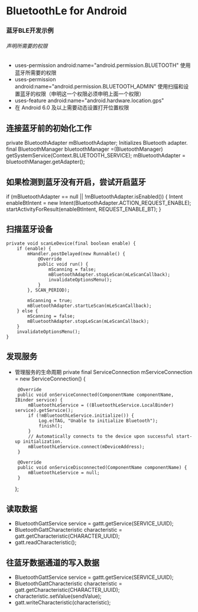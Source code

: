 # BluetoothLe for Android 
### 蓝牙BLE开发示例
###### 声明所需要的权限
- uses-permission android:name="android.permission.BLUETOOTH" 使用蓝牙所需要的权限
- uses-permission android:name="android.permission.BLUETOOTH_ADMIN" 使用扫描和设置蓝牙的权限（申明这一个权限必须申明上面一个权限）
- uses-feature android:name="android.hardware.location.gps"
- 在 Android 6.0 及以上需要动态设置打开位置权限


## 连接蓝牙前的初始化工作
private BluetoothAdapter mBluetoothAdapter;
Initializes Bluetooth adapter.
final BluetoothManager bluetoothManager =(BluetoothManager) getSystemService(Context.BLUETOOTH_SERVICE);
mBluetoothAdapter = bluetoothManager.getAdapter();
 
## 如果检测到蓝牙没有开启，尝试开启蓝牙
if (mBluetoothAdapter == null || !mBluetoothAdapter.isEnabled()) {
         Intent enableBtIntent = new Intent(BluetoothAdapter.ACTION_REQUEST_ENABLE);
         startActivityForResult(enableBtIntent, REQUEST_ENABLE_BT);
 }


## 扫描蓝牙设备
    private void scanLeDevice(final boolean enable) {
        if (enable) {
            mHandler.postDelayed(new Runnable() {
                @Override
                public void run() {
                    mScanning = false;
                    mBluetoothAdapter.stopLeScan(mLeScanCallback);
                    invalidateOptionsMenu();
                }
            }, SCAN_PERIOD);

            mScanning = true;
            mBluetoothAdapter.startLeScan(mLeScanCallback);
        } else {
            mScanning = false;
            mBluetoothAdapter.stopLeScan(mLeScanCallback);
        }
        invalidateOptionsMenu();
    }


## 发现服务
 - 管理服务的生命周期
    private final ServiceConnection mServiceConnection = new ServiceConnection() {

        @Override
        public void onServiceConnected(ComponentName componentName, IBinder service) {
            mBluetoothLeService = ((BluetoothLeService.LocalBinder) service).getService();
            if (!mBluetoothLeService.initialize()) {
                Log.e(TAG, "Unable to initialize Bluetooth");
                finish();
            }
            // Automatically connects to the device upon successful start-up initialization.
            mBluetoothLeService.connect(mDeviceAddress);
        }

        @Override
        public void onServiceDisconnected(ComponentName componentName) {
            mBluetoothLeService = null;
        }
    };
    
    
## 读取数据
- BluetoothGattService service = gattt.getService(SERVICE_UUID);
- BluetoothGattCharacteristic characteristic = gatt.getCharacteristic(CHARACTER_UUID);
- gatt.readCharacteristic();


## 往蓝牙数据通道的写入数据
- BluetoothGattService service = gattt.getService(SERVICE_UUID);
- BluetoothGattCharacteristic characteristic = gatt.getCharacteristic(CHARACTER_UUID);
- characteristic.setValue(sendValue);
- gatt.writeCharacteristic(characteristic);

